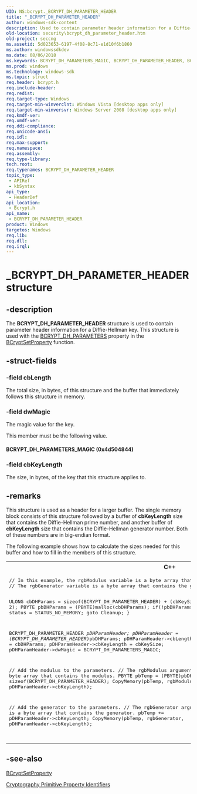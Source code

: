```yaml
---
UID: NS:bcrypt._BCRYPT_DH_PARAMETER_HEADER
title: "_BCRYPT_DH_PARAMETER_HEADER"
author: windows-sdk-content
description: Used to contain parameter header information for a Diffie-Hellman key.
old-location: security\bcrypt_dh_parameter_header.htm
old-project: seccng
ms.assetid: 5d023653-6197-4f08-8c71-e1d10f6b1860
ms.author: windowssdkdev
ms.date: 08/06/2018
ms.keywords: BCRYPT_DH_PARAMETERS_MAGIC, BCRYPT_DH_PARAMETER_HEADER, BCRYPT_DH_PARAMETER_HEADER structure [Security], _BCRYPT_DH_PARAMETER_HEADER, bcrypt/BCRYPT_DH_PARAMETER_HEADER, security.bcrypt_dh_parameter_header
ms.prod: windows
ms.technology: windows-sdk
ms.topic: struct
req.header: bcrypt.h
req.include-header: 
req.redist: 
req.target-type: Windows
req.target-min-winverclnt: Windows Vista [desktop apps only]
req.target-min-winversvr: Windows Server 2008 [desktop apps only]
req.kmdf-ver: 
req.umdf-ver: 
req.ddi-compliance: 
req.unicode-ansi: 
req.idl: 
req.max-support: 
req.namespace: 
req.assembly: 
req.type-library: 
tech.root: 
req.typenames: BCRYPT_DH_PARAMETER_HEADER
topic_type:
 - APIRef
 - kbSyntax
api_type:
 - HeaderDef
api_location:
 - Bcrypt.h
api_name:
 - BCRYPT_DH_PARAMETER_HEADER
product: Windows
targetos: Windows
req.lib: 
req.dll: 
req.irql: 
---
```


# _BCRYPT_DH_PARAMETER_HEADER structure


## -description


The <b>BCRYPT_DH_PARAMETER_HEADER</b> structure is used to contain parameter header information for a Diffie-Hellman key. This structure is used with the <a href="https://msdn.microsoft.com/ebcc8202-94b4-47ad-9918-e5bc843a258f">BCRYPT_DH_PARAMETERS</a> property in the <a href="https://msdn.microsoft.com/687f3410-d28b-4ce2-a2a1-c564f757c668">BCryptSetProperty</a> function.


## -struct-fields




### -field cbLength

The total size, in bytes, of this structure and the buffer that immediately follows this structure in memory.


### -field dwMagic

The magic value for the key.


This member must be the following value.





#### BCRYPT_DH_PARAMETERS_MAGIC (0x4d504844)


### -field cbKeyLength

The size, in bytes, of the key that this structure applies to.


## -remarks



This structure is used as a header for a larger buffer. The single memory block consists of this structure followed by a buffer of <b>cbKeyLength</b> size that contains the Diffie-Hellman prime number, and another buffer of <b>cbKeyLength</b> size that contains the Diffie-Hellman generator number. Both of these numbers are in big-endian format.

The following example shows how to calculate the sizes needed for this buffer and how to fill in the members of this structure.

<div class="code"><span codelanguage="ManagedCPlusPlus"><table>
<tr>
<th>C++</th>
</tr>
<tr>
<td>
<pre>// In this example, the rgbModulus variable is a byte array that contains the modulus in big-endian byte order. 
// The rgbGenerator variable is a byte array that contains the generator in big-endian byte order.

ULONG cbDHParams = sizeof(BCRYPT_DH_PARAMETER_HEADER) +     (cbKeySize * 2);
PBYTE pbDHParams = (PBYTE)malloc(cbDHParams);
if(!pbDHParams)
{
    status = STATUS_NO_MEMORY;
    goto Cleanup;
}

BCRYPT_DH_PARAMETER_HEADER *pDHParamHeader;
pDHParamHeader = (BCRYPT_DH_PARAMETER_HEADER*)pbDHParams;
pDHParamHeader-&gt;cbLength = cbDHParams;
pDHParamHeader-&gt;cbKeyLength = cbKeySize;
pDHParamHeader-&gt;dwMagic = BCRYPT_DH_PARAMETERS_MAGIC;

// Add the modulus to the parameters.
// The rgbModulus argument is a byte array that contains the modulus.
PBYTE pbTemp = (PBYTE)pbDHParams + sizeof(BCRYPT_DH_PARAMETER_HEADER);
CopyMemory(pbTemp, rgbModulus, pDHParamHeader-&gt;cbKeyLength);

// Add the generator to the parameters.
// The rgbGenerator argument is a byte array that contains the generator.
pbTemp += pDHParamHeader-&gt;cbKeyLength;
CopyMemory(pbTemp, rgbGenerator, pDHParamHeader-&gt;cbKeyLength);

</pre>
</td>
</tr>
</table></span></div>



## -see-also




<a href="https://msdn.microsoft.com/687f3410-d28b-4ce2-a2a1-c564f757c668">BCryptSetProperty</a>



<a href="https://msdn.microsoft.com/ebcc8202-94b4-47ad-9918-e5bc843a258f">Cryptography Primitive Property Identifiers</a>
 

 

